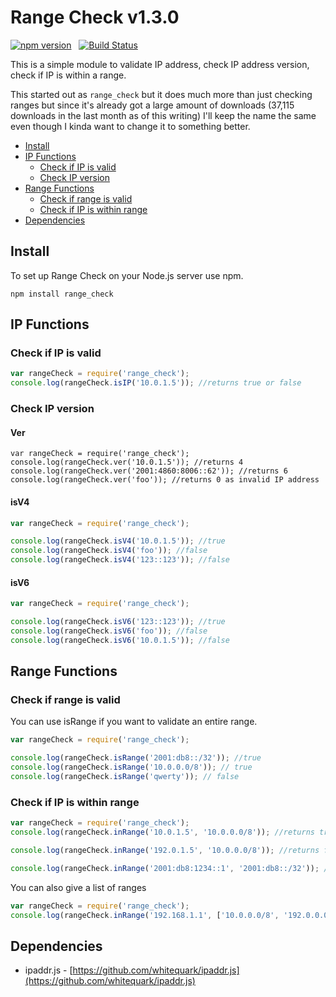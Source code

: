 # Range Check v1.3.0
[![npm version](https://badge.fury.io/js/range_check.svg)](https://badge.fury.io/js/range_check) &nbsp; [![Build Status](https://travis-ci.org/keverw/range_check.svg?branch=master)](https://travis-ci.org/keverw/range_check)

This is a simple module to validate IP address, check IP address version, check if IP is within a range.

This started out as `range_check` but it does much more than just checking ranges but since it's already got a large amount of downloads (37,115 downloads in the last month as of this writing) I'll keep the name the same even though I kinda want to change it to something better.

<!-- START doctoc generated TOC please keep comment here to allow auto update -->
<!-- DON'T EDIT THIS SECTION, INSTEAD RE-RUN doctoc TO UPDATE -->


- [Install](#install)
- [IP Functions](#ip-functions)
  - [Check if IP is valid](#check-if-ip-is-valid)
  - [Check IP version](#check-ip-version)
- [Range Functions](#range-functions)
  - [Check if range is valid](#check-if-range-is-valid)
  - [Check if IP is within range](#check-if-ip-is-within-range)
- [Dependencies](#dependencies)

<!-- END doctoc generated TOC please keep comment here to allow auto update -->

## Install

To set up Range Check on your Node.js server use npm.

`npm install range_check`

## IP Functions
### Check if IP is valid

```js
var rangeCheck = require('range_check');
console.log(rangeCheck.isIP('10.0.1.5')); //returns true or false
```

### Check IP version
#### Ver
```
var rangeCheck = require('range_check');
console.log(rangeCheck.ver('10.0.1.5')); //returns 4
console.log(rangeCheck.ver('2001:4860:8006::62')); //returns 6
console.log(rangeCheck.ver('foo')); //returns 0 as invalid IP address
```

#### isV4
```js
var rangeCheck = require('range_check');

console.log(rangeCheck.isV4('10.0.1.5')); //true
console.log(rangeCheck.isV4('foo')); //false
console.log(rangeCheck.isV4('123::123')); //false
```

#### isV6
```js
var rangeCheck = require('range_check');

console.log(rangeCheck.isV6('123::123')); //true
console.log(rangeCheck.isV6('foo')); //false
console.log(rangeCheck.isV6('10.0.1.5')); //false
```

## Range Functions

### Check if range is valid

You can use isRange if you want to validate an entire range.

```js
var rangeCheck = require('range_check');

console.log(rangeCheck.isRange('2001:db8::/32')); //true
console.log(rangeCheck.isRange('10.0.0.0/8')); // true
console.log(rangeCheck.isRange('qwerty')); // false

```

### Check if IP is within range
```js
var rangeCheck = require('range_check');
console.log(rangeCheck.inRange('10.0.1.5', '10.0.0.0/8')); //returns true

console.log(rangeCheck.inRange('192.0.1.5', '10.0.0.0/8')); //returns false

console.log(rangeCheck.inRange('2001:db8:1234::1', '2001:db8::/32')); //returns true
```

You can also give a list of ranges

```js
var rangeCheck = require('range_check');
console.log(rangeCheck.inRange('192.168.1.1', ['10.0.0.0/8', '192.0.0.0/8'])); //returns true

```

## Dependencies
* ipaddr.js - [https://github.com/whitequark/ipaddr.js](https://github.com/whitequark/ipaddr.js)
